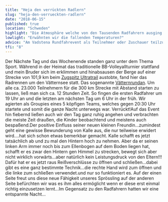 ```yaml
---
title: "Heja den verrückten Radlern"
slug: "heja-den-verrueckten-radlern"
date: "2018-06-15"
published: true
location: "Schweden"
highlight: "Die Atmosphäre welche von den Tausenden Radfahrern ausging war förmlich zu spüren."
lowlight: "Erwähnten wir die fallenden Temperaturen?"
advice: "Am Vadstena Rundfahrevent als Teilnehmer oder Zuschauer teilzunehmen."
tfi: "8"
---
```


Der Nächste Tag und das Wochenende standen ganz unter dem Thema Sport. Während in der Heimat das traditionelle BB-Volleyallturnier stattfand und mein Bruder sich im erklimmen und hinabsausen der Berge auf einer Strecke von 101,9 km beim [Zugspitz Ultratrail](https://zugspitz-ultratrail.com) austobte, fand hier das Radrennen um den Vätternsee statt. Das sogenannte [Vätternrundan](http://vatternrundan.se/vatternrundan300km/de). Um alle ca. 23.000 Teilnehmern für die 300 km Strecke mit Abstand starten zu lassen, ließ man sich ca. 12 Stunden Zeit. So fingen die ersten Radfahrer um 19 Uhr an und die letzten am nächsten Tag um 6 Uhr in der früh. Wir agierten als Groupies eines 5 köpfigen Teams, welches gegen 20:30 Uhr startete und somit die ganze Nacht unterwegs war. Verrückt!Auf das Event hin fiebernd ließen auch wir den Tag ganz ruhig angehen und verbrachten die meiste Zeit draußen, die Kinder beobachtend und meistens auch bespaßend.Der positive Einfluss seiner neuen kleinen Freundin...zumindest geht eine gewisse Bewunderung von Kalle aus, die nur teilweise erwidert wird....hat sich schon etwas bemerkbar gemacht. Kalle schafft es jetzt tatsächlich ab und zu mal den Hintern hoch zu nehmen. Aber da er seinen linken Arm immer noch bis zum Ellenbogen auf dem Boden liegen hat, schafft er es zwar den Hintern gen Himmel zu strecken, bewegt sich aber nicht wirklich vorwärts...aber natürlich kein Leistungsdruck von den Eltern!!! Dafür hat er es jetzt raus Reißverschlüsse zu öffnen und schließen...dabei gibt es eine ganz bestimmte Technik...die rechte Hand wird zum öffnen und die linke zum schließen verwendet.und nur so funktioniert es. Auf der einen Seite freut uns diese neue Fähigkeit unseres Sprössling auf der anderen Seite befürchten wir was es ihm alles ermöglicht wenn er diese erst einmal richtig einzusetzen lernt...Im Gegensatz zu den Radfahrern hatten wir eine entspannte Nacht...